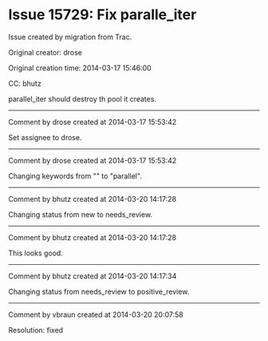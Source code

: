 # Issue 15729: Fix paralle_iter

Issue created by migration from Trac.

Original creator: drose

Original creation time: 2014-03-17 15:46:00

CC:  bhutz

parallel_iter should destroy th pool it creates.


---

Comment by drose created at 2014-03-17 15:53:42

Set assignee to drose.


---

Comment by drose created at 2014-03-17 15:53:42

Changing keywords from "" to "parallel".


---

Comment by bhutz created at 2014-03-20 14:17:28

Changing status from new to needs_review.


---

Comment by bhutz created at 2014-03-20 14:17:28

This looks good.


---

Comment by bhutz created at 2014-03-20 14:17:34

Changing status from needs_review to positive_review.


---

Comment by vbraun created at 2014-03-20 20:07:58

Resolution: fixed
